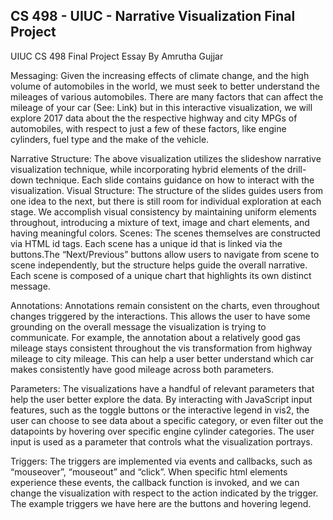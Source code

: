 ## CS 498 - UIUC - Narrative Visualization Final Project

UIUC CS 498 Final Project Essay By Amrutha Gujjar

Messaging: Given the increasing effects of climate change, and the high volume of automobiles in the world, we must seek to better understand the mileages of various automobiles. There are many factors that can affect the mileage of your car (See: ​Link​) but in this interactive visualization, we will explore 2017 data about the the respective highway and city MPGs of automobiles, with respect to just a few of these factors, like engine cylinders, fuel type and the make of the vehicle.

Narrative Structure: The above visualization utilizes the slideshow narrative visualization technique, while incorporating hybrid elements of the drill-down technique. Each slide contains guidance on how to interact with the visualization.
Visual Structure: The structure of the slides guides users from one idea to the next, but there is still room for individual exploration at each stage. We accomplish visual consistency by maintaining uniform elements throughout, introducing a mixture of text, image and chart elements, and having meaningful colors.
Scenes: The scenes themselves are constructed via HTML id tags. Each scene has a unique id that is linked via the buttons.The “Next/Previous” buttons allow users to navigate from scene to scene independently, but the structure helps guide the overall narrative. Each scene is composed of a unique chart that highlights its own distinct message.

Annotations: Annotations remain consistent on the charts, even throughout changes triggered by the interactions. This allows the user to have some grounding on the overall message the visualization is trying to communicate. For example, the annotation about a relatively good gas mileage stays consistent throughout the vis transformation from highway mileage to city mileage. This can help a user better understand which car makes consistently have good mileage across both parameters.

Parameters: The visualizations have a handful of relevant parameters that help the user better explore the data. By interacting with JavaScript input features, such as the toggle buttons or the interactive legend in vis2, the user can choose to see data about a specific category, or even filter out the datapoints by hovering over specific engine cylinder categories. The user input is used as a parameter that controls what the visualization portrays.

Triggers: The triggers are implemented via events and callbacks, such as “mouseover”, “mouseout” and “click”. When specific html elements experience these events, the callback function is invoked, and we can change the visualization with respect to the action indicated by the trigger. The example triggers we have here are the buttons and hovering legend.
